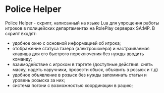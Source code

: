 # Police Helper

Police Helper - скрипт, написанный на языке Lua для упрощения работы игроков в полицейских департаментах на RolePlay серверах SA:MP.
В скрипт входят: 
- удобное окно с основной информацией об игрока;
- отображение статуса тазера (электрошокера) и настраиваемая клавиша для его быстрого переключения без нужды вводить команду;
- взаимодействие с игроком в таргете (доступные действия: снять маску, надеть наручники, провести обыск, объявить в розыск и т.д)
- удобное объявление в розыск без нужды запоминать статьи и уровень розыска за них;
- система погони с возможностью координации в рацию;
